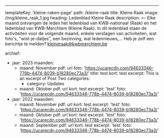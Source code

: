 ---
templateKey: 'kleine-raken-page'
path: /kleine-raak
title: Kleine Raak
image: /img/kleine_raak_1.jpg
heading: Ledenblad Kleine Raak
description: >-
  Elke maand ontvangen de leden het ledenblad van KWB-nationaal (Raak) en het ledenblad van KWB-Merchtem (Kleine Raak). In dit ledenblad staan de activiteiten voor de volgende maand, enkele verslagen van activiteiten, wat foto's, "wist-je-datjes", een bezinning, wat ledennieuws,...
  Heb je zelf een berichtje te melden? kleineraak@kwbmerchtem.be

archief:

- jaar: 2023
  maanden:
  - maand: November
    pdf: url
    foto: 'https://ucarecdn.com/94633346-778b-4474-8039-b18280ec73a3/'
    title: test
    kort: test
    excerpt: This is an excerpt of Post Two
    categories:
    - category: Updates
  - maand: Oktober
    pdf: url
    kort: test
    excerpt: 'test'
    foto: 'https://ucarecdn.com/94633346-778b-4474-8039-b18280ec73a3/'
- jaar: 2022
  maanden:
  - maand: November
    pdf: url
    kort: test
    excerpt: 'test'
    foto: 'https://ucarecdn.com/94633346-778b-4474-8039-b18280ec73a3/'
  - maand: Oktober
    pdf: url
    kort: test
    excerpt: 'test'
    foto: 'https://ucarecdn.com/94633346-778b-4474-8039-b18280ec73a3/'
  - maand: September
    pdf: url
    kort: test
    excerpt: 'test'
    foto: 'https://ucarecdn.com/94633346-778b-4474-8039-b18280ec73a3/'
